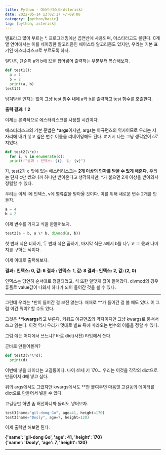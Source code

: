 ```yaml
---
title: Python - 애스터리스크(Asterisk)
date: 2022-05-14 13:02:17 +/-09:00
category: [python/basic]
tag: [python, asterisk]
---
```


별표라고 많이 부르는 \*. 프로그래밍에선 곱연산에 사용되며, 아스타라고도 불린다. C계열 언어에서는 이를 네이밍한 알고리즘인 에이스타 알고리즘도 있지만, 우리는 기본 표기인 에스터리스크로 부르도록 하자.

일단은, 단순히 a와 b에 값을 집어넣어 출력하는 부분부터 복습해보자.

```python
def test1():
  a = 1
  b = 2
  print(a, b)
test1()
```
넘겨받을 인자는 없이 그냥 test 함수 내에 a와 b를 출력하고 test 함수를 호출한다.

**출력 결과: 1 2**



이제는 본격적으로 에스터리스크를 사용할 시간이다.

에스터리스크의 기본 문법은 **\*args**이지만, args는 아규먼츠의 약자이므로 우리는 저 자리에 내가 넣고 싶은 변수 이름을 리네이밍해도 된다. 여기서 나는 그냥 생각없이 c로 지었다.
```python
def test2(\*c):
  for i, v in enumerate(c):
  print(f"결과 : 인덱스: {i}, 값: {v}")
```
자, test2가 c 앞에 있는 에스터리스크는 **2개 이상의 인자를 받을 수 있게 해준다.** 우리는 단지 c만 썼으니까 하나만 받아온다고 생각하지만, \*가 붙으면 2개 이상을 받아와서 정렬할 수 있다.

우리는 이제 i에 인덱스, v에 밸류값을 받아올 것이다. 이를 위해 새로운 변수 2개를 만들자.

```python
a = 4
b = 2
```

이제 변수를 가지고 식을 만들어보자.

```python
test2(a + b, a \* b, divmod(a, b))
```
첫 번째 식은 더하기, 두 번째 식은 곱하기, 마지막 식은 a에서 b를 나누고 그 몫과 나머지를 구하는 식이다.

이제 이대로 출력해보자.

**결과 : 인덱스: 0, 값: 6**
**결과 : 인덱스: 1, 값: 8**
**결과 : 인덱스: 2, 값: (2, 0)**

인덱스는 당연히 순서대로 정렬되었고, 식 또한 알맞게 값이 들어갔다. divmod의 경우 튜플로 value값이 나와서 하나가 되어 들어간 것을 볼 수 있다.

---

그런데 우리는 \*만이 들어간 걸 보진 않는다. 때때로 \*\*가 들어간 걸 볼 때도 있다. 어 그럼 이건 뭐야? 할 수도 있다.

그것은 **\*\*kwargs**라고 부른다. 키워드 아규먼츠의 약자이지만 그냥 kwargs로 퉁쳐서 쓰고 읽는다. 이것 역시 우리가 멋대로 별표 뒤에 따라오는 변수의 이름을 정할 수 있다.

그럼 얘는 어디에서 쓰느냐? 바로 dict(사전) 타입에서 쓴다.

곧바로 만들어볼까?
```python
def test3(\*\*d):
  print(d)
```
이번에 넣을 데이터는 고길동이다. 나이 41세 키 170... 우리는 이것을 각각의 dict으로 만들어서 d에 넣고 싶다.

위의 args에서도 그랬지만 kwargs에서도 \*\*만 붙여주면 마음껏 고길동의 데이터를 dict으로 만들어서 넣을 수 있다.

고길동만 하면 좀 허전하니까 둘리도 넣어보자.
```python
test3(name="gil-dong Go", age=41, height=170)
test3(name="Dooly", age=7, height=120)
```
이제 출력만 해보면 된다.

**{'name': 'gil-dong Go', 'age': 41, 'height': 170}**
**{'name': 'Dooly', 'age': 7, 'height': 120}**

---
